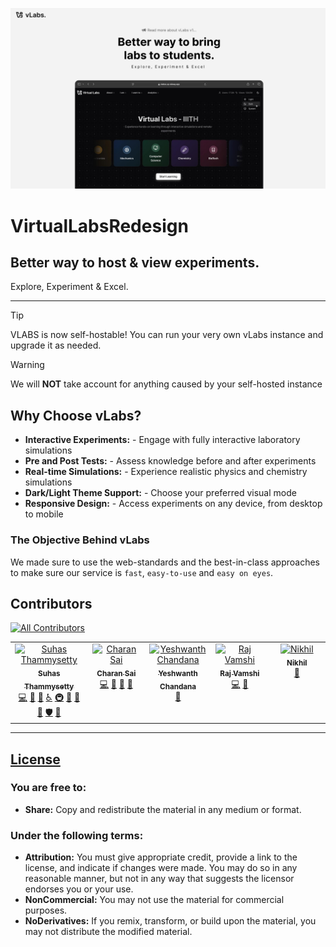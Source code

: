 ![alt text](/client/src/assets/Intro.png)


# VirtualLabsRedesign
## Better way to host & view experiments.
Explore, Experiment & Excel.

---

> [!TIP]
> VLABS is now self-hostable! You can run your very own vLabs instance and upgrade it as needed.


> [!WARNING]
> We will **NOT** take account for anything caused by your self-hosted instance

## Why Choose vLabs?

- **Interactive Experiments:** - Engage with fully interactive laboratory simulations
- **Pre and Post Tests:** - Assess knowledge before and after experiments
- **Real-time Simulations:** - Experience realistic physics and chemistry simulations
- **Dark/Light Theme Support:** - Choose your preferred visual mode
- **Responsive Design:** - Access experiments on any device, from desktop to mobile

### The Objective Behind vLabs
 We made sure to use the web-standards and the best-in-class approaches to make sure our service is `fast`, `easy-to-use` and `easy on eyes`.


## Contributors

[![All Contributors](https://img.shields.io/github/all-contributors/heysuhas/VirtualLabsRedesign?color=b3b3d1&style=for-the-badge)](#contributors)

<!-- ALL-CONTRIBUTORS-LIST:START - Do not remove or modify this section -->
<!-- prettier-ignore-start -->
<!-- markdownlint-disable -->
<table>
  <tbody>
    <tr>
      <td align="center" valign="top" width="14.28%"><a href="http://suhas-resume.vercel.app"><img src="https://avatars.githubusercontent.com/u/116619954?v=4" width="100px;" alt="Suhas Thammysetty"/><br /><sub><b>Suhas Thammysetty</b></sub></a><br />
        <a href="#code-Suhas" title="Code">💻</a> <a href="#design-Suhas" title="Design">🎨</a> <a href="#bug-Suhas" title="Bug reports">🐛</a> <a href="#a11y-Suhas" title="Accessibility">♿️</a> <a href="#infra-Suhas" title="Infrastructure">🚇</a> <a href="#maintenance-Suhas" title="Maintenance">🚧</a> <a href="#projectManagement-Suhas" title="Project Management">📆</a> <a href="#review-Suhas" title="Reviewed Pull Requests">👀</a> <a href="#security-Suhas" title="Security">🛡️</a> <a href="#tool-Suhas" title="Tools">🔧</a>
      </td>
      <td align="center" valign="top" width="14.28%"><a href="https://github.com/tCharan369"><img src="https://avatars.githubusercontent.com/u/173562397?v=4" width="100px;" alt="Charan Sai"/><br /><sub><b>Charan Sai</b></sub></a><br />
        <a href="#code-tCharan369" title="Code">💻</a> <a href="#bug-tCharan369" title="Bug reports">🐛</a> <a href="#maintenance-tCharan369" title="Maintenance">🚧</a> <a href="#review-tCharan369" title="Reviewed Pull Requests">👀</a>
      </td>
      <td align="center" valign="top" width="14.28%"><a href="https://github.com/heyyesh"><img src="https://avatars.githubusercontent.com/u/141853907?v=4" width="100px;" alt="Yeshwanth Chandana"/><br /><sub><b>Yeshwanth Chandana</b></sub></a><br />
        <a href="#bug-heyyesh" title="Bug reports">🐛</a>
      </td>
      <td align="center" valign="top" width="14.28%"><a href="https://github.com/RajVamshi05"><img src="https://avatars.githubusercontent.com/u/141853907?v=4" width="100px;" alt="Raj Vamshi"/><br /><sub><b>Raj Vamshi</b></sub></a><br />
        <a href="#code-RajVamshi05" title="Code">💻</a> <a href="#bug-RajVamshi05" title="Bug reports">🐛</a>
      </td>
      <td align="center" valign="top" width="14.28%"><a href="https://github.com/Nikhilhero13"><img src="https://avatars.githubusercontent.com/u/182074730?v=4" width="100px;" alt="Nikhil"/><br /><sub><b>Nikhil</b></sub></a><br />
        <a href="#data-Nikhilhero13" title="Data">🔣</a>
      </td>
    </tr>
  </tbody>
</table>

<!-- markdownlint-restore -->
<!-- prettier-ignore-end -->

<!-- ALL-CONTRIBUTORS-LIST:END -->

---

## [License](https://creativecommons.org/licenses/by-nc-nd/4.0/)

### You are free to:

- **Share:** Copy and redistribute the material in any medium or format.

### Under the following terms:

- **Attribution:** You must give appropriate credit, provide a link to the license, and indicate if changes were made. You may do so in any reasonable manner, but not in any way that suggests the licensor endorses you or your use.
- **NonCommercial:** You may not use the material for commercial purposes.
- **NoDerivatives:** If you remix, transform, or build upon the material, you may not distribute the modified material.